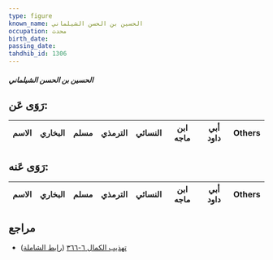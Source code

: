 ```yaml
---
type: figure
known_name: الحسين بن الحسن الشيلماني
occupation: محدث
birth_date:
passing_date:
tahdhib_id: 1306
---
```

##### الحسين بن الحسن الشيلماني

## رَوَى عَن:
| الاسم | البخاري | مسلم | الترمذي | النسائي | ابن ماجه | أبي داود | Others |
| ----- | ------- | ---- | ------- | ------- | -------- | -------- | ------ |
## رَوَى عَنه:
| الاسم | البخاري | مسلم | الترمذي | النسائي | ابن ماجه | أبي داود | Others |
| ----- | ------- | ---- | ------- | ------- | -------- | -------- | ------ |
## مراجع
- [تهذيب الكمال ٦-٣٦٦](obsidian://open?vault=Tahdhib-al-Kamal&file=Figures/١٣٠٦-الحسين%20بن%20الحسن%20الشيلماني) ([رابط الشاملة](https://shamela.ws/book/3722/3030))